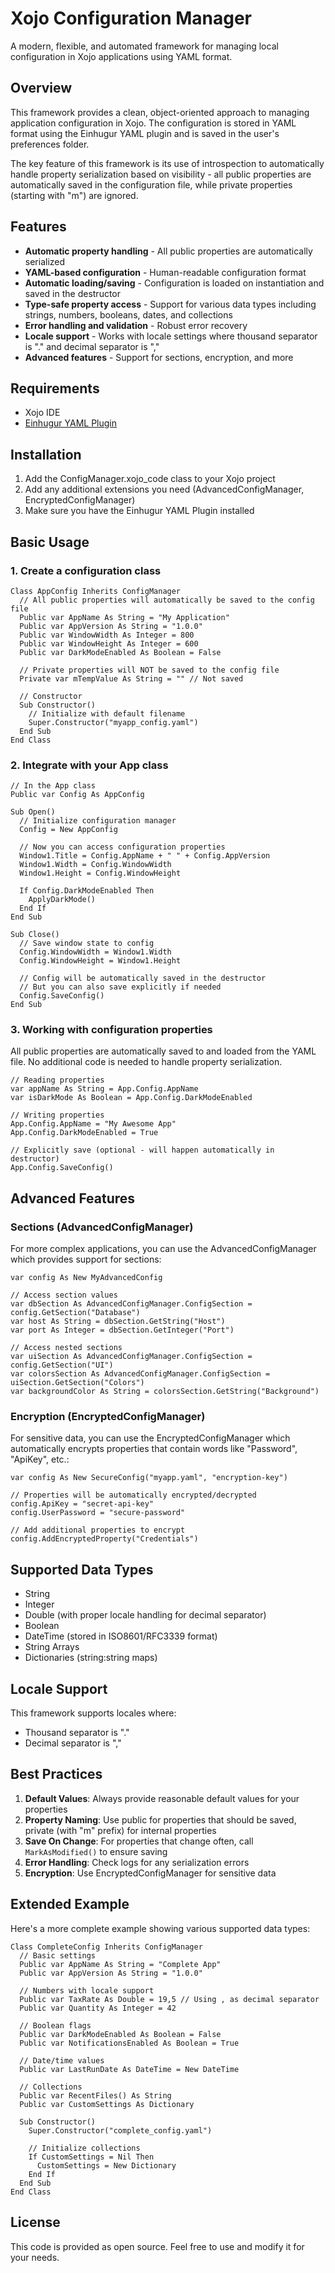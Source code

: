 # Xojo Configuration Manager

A modern, flexible, and automated framework for managing local configuration in Xojo applications using YAML format.

## Overview

This framework provides a clean, object-oriented approach to managing application configuration in Xojo. The configuration is stored in YAML format using the Einhugur YAML plugin and is saved in the user's preferences folder.

The key feature of this framework is its use of introspection to automatically handle property serialization based on visibility - all public properties are automatically saved in the configuration file, while private properties (starting with "m") are ignored.

## Features

- **Automatic property handling** - All public properties are automatically serialized
- **YAML-based configuration** - Human-readable configuration format
- **Automatic loading/saving** - Configuration is loaded on instantiation and saved in the destructor
- **Type-safe property access** - Support for various data types including strings, numbers, booleans, dates, and collections
- **Error handling and validation** - Robust error recovery
- **Locale support** - Works with locale settings where thousand separator is "." and decimal separator is ","
- **Advanced features** - Support for sections, encryption, and more

## Requirements

- Xojo IDE
- [Einhugur YAML Plugin](https://www.einhugur.com/Html/YAMLPlugin/PluginMain.html)

## Installation

1. Add the ConfigManager.xojo_code class to your Xojo project
2. Add any additional extensions you need (AdvancedConfigManager, EncryptedConfigManager)
3. Make sure you have the Einhugur YAML Plugin installed

## Basic Usage

### 1. Create a configuration class

```xojo
Class AppConfig Inherits ConfigManager
  // All public properties will automatically be saved to the config file
  Public var AppName As String = "My Application"
  Public var AppVersion As String = "1.0.0"
  Public var WindowWidth As Integer = 800
  Public var WindowHeight As Integer = 600
  Public var DarkModeEnabled As Boolean = False
  
  // Private properties will NOT be saved to the config file
  Private var mTempValue As String = "" // Not saved
  
  // Constructor
  Sub Constructor()
    // Initialize with default filename
    Super.Constructor("myapp_config.yaml")
  End Sub
End Class
```

### 2. Integrate with your App class

```xojo
// In the App class
Public var Config As AppConfig

Sub Open()
  // Initialize configuration manager
  Config = New AppConfig
  
  // Now you can access configuration properties
  Window1.Title = Config.AppName + " " + Config.AppVersion
  Window1.Width = Config.WindowWidth
  Window1.Height = Config.WindowHeight
  
  If Config.DarkModeEnabled Then
    ApplyDarkMode()
  End If
End Sub

Sub Close()
  // Save window state to config
  Config.WindowWidth = Window1.Width
  Config.WindowHeight = Window1.Height
  
  // Config will be automatically saved in the destructor
  // But you can also save explicitly if needed
  Config.SaveConfig()
End Sub
```

### 3. Working with configuration properties

All public properties are automatically saved to and loaded from the YAML file. No additional code is needed to handle property serialization.

```xojo
// Reading properties
var appName As String = App.Config.AppName
var isDarkMode As Boolean = App.Config.DarkModeEnabled

// Writing properties
App.Config.AppName = "My Awesome App"
App.Config.DarkModeEnabled = True

// Explicitly save (optional - will happen automatically in destructor)
App.Config.SaveConfig()
```

## Advanced Features

### Sections (AdvancedConfigManager)

For more complex applications, you can use the AdvancedConfigManager which provides support for sections:

```xojo
var config As New MyAdvancedConfig

// Access section values
var dbSection As AdvancedConfigManager.ConfigSection = config.GetSection("Database")
var host As String = dbSection.GetString("Host")
var port As Integer = dbSection.GetInteger("Port")

// Access nested sections
var uiSection As AdvancedConfigManager.ConfigSection = config.GetSection("UI")
var colorsSection As AdvancedConfigManager.ConfigSection = uiSection.GetSection("Colors")
var backgroundColor As String = colorsSection.GetString("Background")
```

### Encryption (EncryptedConfigManager)

For sensitive data, you can use the EncryptedConfigManager which automatically encrypts properties that contain words like "Password", "ApiKey", etc.:

```xojo
var config As New SecureConfig("myapp.yaml", "encryption-key")

// Properties will be automatically encrypted/decrypted
config.ApiKey = "secret-api-key"
config.UserPassword = "secure-password"

// Add additional properties to encrypt
config.AddEncryptedProperty("Credentials")
```

## Supported Data Types

- String
- Integer
- Double (with proper locale handling for decimal separator)
- Boolean
- DateTime (stored in ISO8601/RFC3339 format)
- String Arrays
- Dictionaries (string:string maps)

## Locale Support

This framework supports locales where:
- Thousand separator is "."
- Decimal separator is ","

## Best Practices

1. **Default Values**: Always provide reasonable default values for your properties
2. **Property Naming**: Use public for properties that should be saved, private (with "m" prefix) for internal properties
3. **Save On Change**: For properties that change often, call `MarkAsModified()` to ensure saving
4. **Error Handling**: Check logs for any serialization errors
5. **Encryption**: Use EncryptedConfigManager for sensitive data

## Extended Example

Here's a more complete example showing various supported data types:

```xojo
Class CompleteConfig Inherits ConfigManager
  // Basic settings
  Public var AppName As String = "Complete App"
  Public var AppVersion As String = "1.0.0"
  
  // Numbers with locale support
  Public var TaxRate As Double = 19,5 // Using , as decimal separator
  Public var Quantity As Integer = 42
  
  // Boolean flags
  Public var DarkModeEnabled As Boolean = False
  Public var NotificationsEnabled As Boolean = True
  
  // Date/time values
  Public var LastRunDate As DateTime = New DateTime
  
  // Collections
  Public var RecentFiles() As String
  Public var CustomSettings As Dictionary
  
  Sub Constructor()
    Super.Constructor("complete_config.yaml")
    
    // Initialize collections
    If CustomSettings = Nil Then
      CustomSettings = New Dictionary
    End If
  End Sub
End Class
```

## License

This code is provided as open source. Feel free to use and modify it for your needs.

